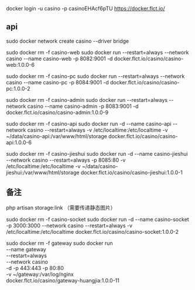 docker login  -u casino -p casinoEHAcf6pTU https://docker.flct.io/

## api
sudo docker network create casino --driver bridge

sudo docker rm -f casino-web
sudo docker run  --restart=always --network casino --name casino-web -p 8082:9001 -d docker.flct.io/casino/casino-web:1.0.0-6

sudo docker rm -f casino-pc
sudo docker run  --restart=always --network casino --name casino-pc -p 8084:9001 -d docker.flct.io/casino/casino-pc:1.0.0-2


sudo docker rm -f casino-admin
sudo docker run  --restart=always --network casino --name casino-admin -p 8083:9001 -d docker.flct.io/casino/casino-admin:1.0.0-9


sudo docker rm -f casino-api
sudo docker run -d --name casino-api --network casino --restart=always  -v /etc/localtime:/etc/localtime  -v ~/data/casino-api:/var/www/html/storage   docker.flct.io/casino/casino-api:1.0.0-6

sudo docker rm -f casino-jieshui
sudo docker run -d --name casino-jieshui --network casino --restart=always   -p 8085:80 -v /etc/localtime:/etc/localtime  -v ~/data/casino-jieshui:/var/www/html/storage   docker.flct.io/casino/casino-jieshui:1.0.0-1
## 备注

php artisan storage:link （需要传递静态图片）


sudo docker rm -f casino-socket
sudo docker run -d --name casino-socket -p 3000:3000 --network casino --restart=always -v /etc/localtime:/etc/localtime  docker.flct.io/casino/casino-socket:1.0.0-2


sudo docker rm -f gateway
sudo docker run \
--name gateway \
--restart=always \
--network casino \
-d -p 443:443 -p 80:80 \
-v ~/gateway:/var/log/nginx \
docker.flct.io/casino/gateway-huangjia:1.0.0-11



